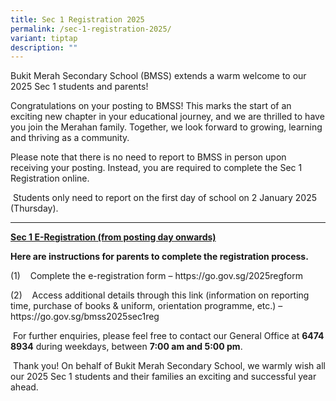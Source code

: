 ```yaml
---
title: Sec 1 Registration 2025
permalink: /sec-1-registration-2025/
variant: tiptap
description: ""
---
```

<p>Bukit Merah Secondary School (BMSS) extends a warm welcome to our 2025
Sec 1 students and parents!</p>
<p>Congratulations on your posting to BMSS! This marks the start of an exciting
new chapter in your educational journey, and we are thrilled to have you
join the Merahan family. Together, we look forward to growing, learning
and thriving as a community.</p>
<p>Please note that there is no need to report to BMSS in person upon receiving
your posting. Instead, you are required to complete the Sec 1 Registration
online.</p>
<p>&nbsp;Students only need to report on the first day of school on 2 January
2025 (Thursday).</p>
<p></p>
<hr>
<p><strong><u>Sec 1 E-Registration (from posting day onwards)</u></strong>
</p>
<p><strong>Here are instructions for parents to complete the registration process.</strong>
</p>
<p>(1)&nbsp;&nbsp;&nbsp; Complete the e-registration form – <a rel="noopener noreferrer nofollow" target="_blank">https://go.gov.sg/2025regform</a>
</p>
<p>(2)&nbsp;&nbsp;&nbsp; Access additional details through this link (information
on reporting time, purchase of books &amp; uniform, orientation programme,
etc.) – <a rel="noopener noreferrer nofollow" target="_blank">https://go.gov.sg/bmss2025sec1reg</a>
</p>
<p>&nbsp;For further enquiries, please feel free to contact our General Office
at <strong>6474 8934</strong> during weekdays, between <strong>7:00 am and 5:00 pm</strong>.</p>
<p>&nbsp;Thank you! On behalf of Bukit Merah Secondary School, we warmly
wish all our 2025 Sec 1 students and their families an exciting and successful
year ahead.</p>
<p>&nbsp;</p>